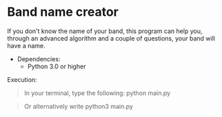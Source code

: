 # Band name creator
If you don't know the name of your band, this program can help you, through an advanced algorithm and a couple of questions, your band will have a name.

* Dependencies:
	* Python 3.0 or higher

Execution:
> In your terminal, type the following: python main.py

> Or alternatively write python3 main.py
